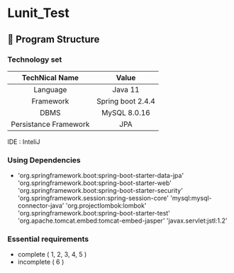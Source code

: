 # Lunit_Test

## 🏥 Program Structure

### Technology set
|TechNical Name|Value|
|:---:|:---:|
|Language|Java 11|
|Framework|Spring boot 2.4.4|
|DBMS|MySQL 8.0.16|
|Persistance Framework|JPA|

IDE : InteliJ

### Using Dependencies

 - 'org.springframework.boot:spring-boot-starter-data-jpa'
   'org.springframework.boot:spring-boot-starter-web'
   'org.springframework.boot:spring-boot-starter-security'
   'org.springframework.session:spring-session-core'
   'mysql:mysql-connector-java'
   'org.projectlombok:lombok'
   'org.springframework.boot:spring-boot-starter-test'
   'org.apache.tomcat.embed:tomcat-embed-jasper'
   'javax.servlet:jstl:1.2'


### Essential requirements

 - complete ( 1, 2, 3, 4, 5 )
 - incomplete ( 6 )
